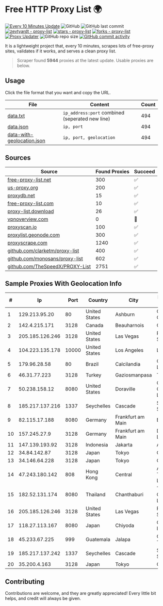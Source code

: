
# Free HTTP Proxy List 🌍

[![Every 10 Minutes Update](https://github.com/mertguvencli/http-proxy-list/actions/workflows/main.yml/badge.svg?branch=main)](https://github.com/mertguvencli/http-proxy-list/actions/workflows/main.yml)
![GitHub](https://img.shields.io/github/license/mertguvencli/http-proxy-list)
![GitHub last commit](https://img.shields.io/github/last-commit/mertguvencli/http-proxy-list)
[![zevtyardt - proxy-list](https://img.shields.io/static/v1?label=zevtyardt&message=proxy-list&color=blue&logo=github)](https://github.com/zevtyardt/proxy-list "Go to GitHub repo")
[![stars - proxy-list](https://img.shields.io/github/stars/zevtyardt/proxy-list?style=social)](https://github.com/zevtyardt/proxy-list)
[![forks - proxy-list](https://img.shields.io/github/forks/zevtyardt/proxy-list?style=social)](https://github.com/zevtyardt/proxy-list)
[![Proxy Updater](https://github.com/zevtyardt/proxy-list/workflows/Proxy%20Updater/badge.svg)](https://github.com/zevtyardt/proxy-list/actions?query=workflow:"Proxy+Updater")
![GitHub repo size](https://img.shields.io/github/repo-size/zevtyardt/proxy-list)
[![GitHub commit activity](https://img.shields.io/github/commit-activity/m/zevtyardt/proxy-list?logo=commits)](https://github.com/zevtyardt/proxy-list/commits/main)

It is a lightweight project that, every 10 minutes, scrapes lots of free-proxy sites, validates if it works, and serves a clean proxy list.

> Scraper found **5944** proxies at the latest update. Usable proxies are below.

## Usage

Click the file format that you want and copy the URL.

|File|Content|Count|
|----|-------|-----|
|[data.txt](https://raw.githubusercontent.com/mertguvencli/http-proxy-list/main/proxy-list/data.txt)|`ip_address:port` combined (seperated new line)|494|
|[data.json](https://raw.githubusercontent.com/mertguvencli/http-proxy-list/main/proxy-list/data.json)|`ip, port`|494|
|[data-with-geolocation.json](https://raw.githubusercontent.com/mertguvencli/http-proxy-list/main/proxy-list/data-with-geolocation.json)|`ip, port, geolocation`|494|

## Sources

|Source|Found Proxies|Succeed|
|------|-------------|-------|
|[free-proxy-list.net](https://free-proxy-list.net)|300|✅|
|[us-proxy.org](https://www.us-proxy.org)|200|✅|
|[proxydb.net](http://proxydb.net)|15|✅|
|[free-proxy-list.com](https://free-proxy-list.com/?page=&port=&type%5B%5D=http&type%5B%5D=https&up_time=0&search=Search)|10|✅|
|[proxy-list.download](https://www.proxy-list.download/HTTP)|26|✅|
|[vpnoverview.com](https://vpnoverview.com/privacy/anonymous-browsing/free-proxy-servers)|0|🚫|
|[proxyscan.io](https://www.proxyscan.io)|100|✅|
|[proxylist.geonode.com](https://proxylist.geonode.com/api/proxy-list?limit=300&page=1&sort_by=lastChecked&sort_type=desc&protocols=http,https)|300|✅|
|[proxyscrape.com](https://api.proxyscrape.com/v2/?request=displayproxies&protocol=http&timeout=10000&country=all&ssl=all&anonymity=all)|1240|✅|
|[github.com/clarketm/proxy-list](https://raw.githubusercontent.com/clarketm/proxy-list/master/proxy-list-raw.txt)|400|✅|
|[github.com/monosans/proxy-list](https://raw.githubusercontent.com/monosans/proxy-list/main/proxies/http.txt)|602|✅|
|[github.com/TheSpeedX/PROXY-List](https://raw.githubusercontent.com/TheSpeedX/PROXY-List/master/http.txt)|2751|✅|


## Sample Proxies With Geolocation Info

|#|Ip|Port|Country|City|Internet Service Provider|
|-|--|----|-------|----|-------------------------|
|1|129.213.95.20|80|United States|Ashburn|Oracle Corporation|
|2|142.4.215.171|3128|Canada|Beauharnois|OVH SAS|
|3|205.185.126.246|3128|United States|Las Vegas|FranTech Solutions|
|4|104.223.135.178|10000|United States|Los Angeles|LayerHost|
|5|179.96.28.58|80|Brazil|Calcilandia|G8 NETWORKS LTDA|
|6|46.31.77.223|3128|Turkey|Gaziosmanpasa|Talha Bogaz|
|7|50.238.158.12|8080|United States|Doraville|Comcast Cable Communications, LLC|
|8|185.217.137.216|1337|Seychelles|Cascade|Stallion Network Services Limited|
|9|82.115.17.188|8080|Germany|Frankfurt am Main|BitCommand LLC|
|10|157.245.27.9|3128|Germany|Frankfurt am Main|DigitalOcean, LLC|
|11|147.139.193.92|3128|Indonesia|Jakarta|Alibaba.com LLC|
|12|34.84.142.87|3128|Japan|Tokyo|Google LLC|
|13|34.146.64.228|3128|Japan|Tokyo|Google LLC|
|14|47.243.180.142|808|Hong Kong|Central|Alibaba (US) Technology Co., Ltd.|
|15|182.52.131.174|8080|Thailand|Chanthaburi|TOT Public Company Limited|
|16|205.185.126.246|3128|United States|Las Vegas|FranTech Solutions|
|17|118.27.113.167|8080|Japan|Chiyoda|GMO Internet, Inc.|
|18|45.233.67.225|999|Guatemala|Jalapa|Conectividad Y Tecnologia S.A|
|19|185.217.137.242|1337|Seychelles|Cascade|Stallion Network Services Limited|
|20|35.200.4.163|3128|Japan|Tokyo|Google LLC|



## Contributing

Contributions are welcome, and they are greatly appreciated! Every
little bit helps, and credit will always be given.

